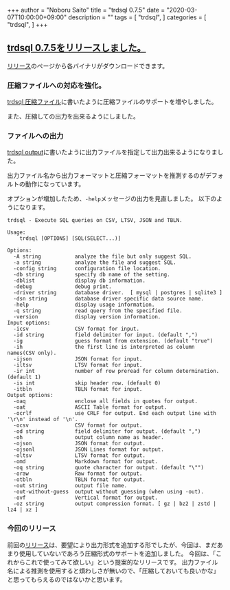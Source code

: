 +++
author = "Noboru Saito"
title = "trdsql 0.7.5"
date = "2020-03-07T10:00:00+09:00"
description = ""
tags = [
    "trdsql",
]
categories = [
    "trdsql",
]
+++

## [trdsql 0.7.5をリリースしました。](https://github.com/noborus/trdsql/releases)

[リリース](https://github.com/noborus/trdsql/releases/tag/v0.7.5)のページから各バイナリがダウンロードできます。

### 圧縮ファイルへの対応を強化。

[trdsql 圧縮ファイル](../33_compression)に書いたように圧縮ファイルのサポートを増やしました。

また、圧縮しての出力を出来るようにしました。

### ファイルへの出力

[trdsql output](../34_output)に書いたように出力ファイルを指定して出力出来るようになりました。

出力ファイル名から出力フォーマットと圧縮フォーマットを推測するのがデフォルトの動作になっています。

オプションが増加したため、`-help`メッセージの出力を見直しました。
以下のようになります。

```
trdsql - Execute SQL queries on CSV, LTSV, JSON and TBLN.

Usage:
	trdsql [OPTIONS] [SQL(SELECT...)]

Options:
  -A string           analyze the file but only suggest SQL.
  -a string           analyze the file and suggest SQL.
  -config string      configuration file location.
  -db string          specify db name of the setting.
  -dblist             display db information.
  -debug              debug print.
  -driver string      database driver.  [ mysql | postgres | sqlite3 ]
  -dsn string         database driver specific data source name.
  -help               display usage information.
  -q string           read query from the specified file.
  -version            display version information.
Input options:
  -icsv               CSV format for input.
  -id string          field delimiter for input. (default ",")
  -ig                 guess format from extension. (default "true")
  -ih                 the first line is interpreted as column names(CSV only).
  -ijson              JSON format for input.
  -iltsv              LTSV format for input.
  -ir int             number of row preread for column determination. (default 1)
  -is int             skip header row. (default 0)
  -itbln              TBLN format for input.
Output options:
  -oaq                enclose all fields in quotes for output.
  -oat                ASCII Table format for output.
  -ocrlf              use CRLF for output. End each output line with '\r\n' instead of '\n'.
  -ocsv               CSV format for output.
  -od string          field delimiter for output. (default ",")
  -oh                 output column name as header.
  -ojson              JSON format for output.
  -ojsonl             JSON Lines format for output.
  -oltsv              LTSV format for output.
  -omd                Markdown format for output.
  -oq string          quote character for output. (default "\"")
  -oraw               Raw format for output.
  -otbln              TBLN format for output.
  -out string         output file name.
  -out-without-guess  output without guessing (when using -out).
  -ovf                Vertical format for output.
  -oz string          output compression format. [ gz | bz2 | zstd | lz4 | xz ]
```

### 今回のリリース

前回の[リリース](../trdsql_074)は、要望により出力形式を追加する形でしたが、今回は、まだあまり使用していないであろう圧縮形式のサポートを追加しました。
今回は、「これからこれで使ってみて欲しい」という提案的なリリースです。
出力ファイル名による推測を使用すると煩わしさが無いので、「圧縮しておいても良いかな」と思ってもらえるのではないかと思います。

